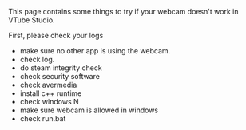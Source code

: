 This page contains some things to try if your webcam doesn't work in VTube Studio. 

First, please check your logs 

- make sure no other app is using the webcam.
- check log.
- do steam integrity check
- check security software
- check avermedia
- install c++ runtime
- check windows N
- make sure webcam is allowed in windows
- check run.bat